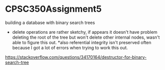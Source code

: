 # CPSC350Assignment5
building a database with binary search trees

* delete operations are rather sketchy, if appears it doesn't have problem deleting the root of the tree but won't delete other internal nodes, wasn't able to figure this out.
*also referential integrity isn't preserved often because I got a lot of errors when trying to work this out.

https://stackoverflow.com/questions/34170164/destructor-for-binary-search-tree

